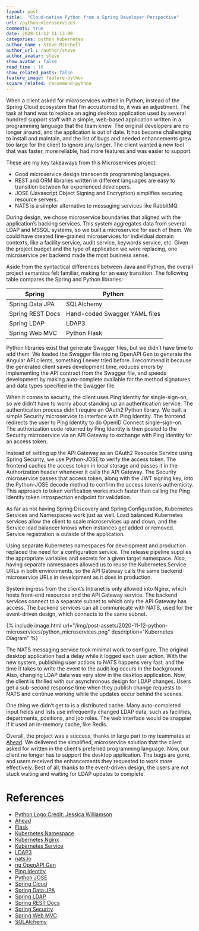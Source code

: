 ```yaml
---
layout: post
title:  "Cloud-native Python from a Spring Developer Perspective"
url: /python-microservices
comments: true
date: 2020-11-12 11:13:00
categories: python kubernetes
author_name : Steve Mitchell
author_url : /author/steve
author_avatar: steve
show_avatar : false
read_time : 10
show_related_posts: false
feature_image: feature-python
square_related: recommend-python
---
```

When a client asked for microservices written in Python, instead of the Spring Cloud ecosystem that I’m accustomed to, it was an adjustment. The task at hand was to replace an aging desktop application used by several hundred support staff with a simple, web-based application written in a programming language that the team knew. The original developers are no longer around, and the application is out of date. It has become challenging to install and maintain, and the list of bugs and needed enhancements grew too large for the client to ignore any longer. The client wanted a new tool that was faster, more reliable, had more features and was easier to support. 

These are my key takeaways from this Microservices project:

* Good microservice design transcends programming languages.
* REST and ORM libraries written in different languages are easy to transition between for experienced developers.
* JOSE (Javascript Object Signing and Encryption) simplifies securing resource servers.
* NATS is a simpler alternative to messaging services like RabbitMQ.

During design, we chose microservice boundaries that aligned with the application’s backing services. This system aggregates data from several LDAP and MSSQL systems, so we built a microservice for each of them. We could have created fine-grained microservices for individual domain contexts, like a facility service, audit service, keywords service, etc. Given the project budget and the type of application we were replacing, one microservice per backend made the most business sense.

Aside from the syntactical differences between Java and Python, the overall project semantics felt familiar, making for an easy transition. The following table compares the Spring and Python libraries:

|Spring|Python|
|-----------------------|-----------------------|
|Spring Data JPA|SQLAlchemy|
|Spring REST Docs|Hand-coded Swagger YAML files|
|Spring LDAP|LDAP3|
|Spring Web MVC|Python Flask|

Python libraries exist that generate Swagger files, but we didn’t have time to add them. We loaded the Swagger file into ng OpenAPI Gen to generate the Angular API clients, something I never tried before. I recommend it because the generated client saves development time, reduces errors by implementing the API contract from the Swagger file, and speeds development by making auto-complete available for the method signatures and data types specified in the Swagger file.

When it comes to security, the client uses Ping Identity for single-sign-on, so we didn't have to worry about standing up an authentication service. The authentication process didn’t require an OAuth2 Python library. We built a simple Security microservice to interface with Ping Identity. The frontend redirects the user to Ping Identity to do OpenID Connect single-sign-on. The authorization code returned by Ping Identity is then posted to the Security microservice via an API Gateway to exchange with Ping Identity for an access token. 

Instead of setting up the API Gateway as an OAuth2 Resource Service using Spring Security, we use Python-JOSE to verify the access token. The frontend caches the access token in local storage and passes it in the Authorization header whenever it calls the API Gateway. The Security microservice passes that access token, along with the JWT signing key, into the Python-JOSE decode method to confirm the access token’s authenticity. This approach to token verification works much faster than calling the Ping Identity token introspection endpoint for validation.

As far as not having Spring Discovery and Spring Configuration, Kubernetes Services and Namespaces work just as well. Load balanced Kubernetes services allow the client to scale microservices up and down, and the Service load balancer knows when instances get added or removed. Service registration is outside of the application.

Using separate Kubernetes namespaces for development and production replaced the need for a configuration service. The release pipeline supplies the appropriate variables and secrets for a given target namespace. Also, having separate namespaces allowed us to reuse the Kubernetes Service URLs in both environments, so the API Gateway calls the same backend microservice URLs in development as it does in production.

System ingress from the client’s Intranet is only allowed into Nginx, which hosts front-end resources and the API Gateway service. The backend services connect to a separate subnet to which only the API Gateway has access. The backend services can all communicate with NATS, used for the event-driven design, which connects to the same subnet.

{% include image.html url="/img/post-assets/2020-11-12-python-microservices/python_microservices.png" description="Kubernetes Diagram" %}

The NATS messaging service took minimal work to configure. The original desktop application had a delay while it logged each user action. With the new system, publishing user actions to NATS happens very fast, and the time it takes to write the event to the audit log occurs in the background. Also, changing LDAP data was very slow in the desktop application. Now, the client is thrilled with our asynchronous design for LDAP changes. Users get a sub-second response time when they publish change requests to NATS and continue working while the updates occur behind the scenes.

One thing we didn’t get to is a distributed cache. Many auto-completed input fields and lists use infrequently changed LDAP data, such as facilities, departments, positions, and job roles. The web interface would be snappier if it used an in-memory cache, like Redis. 

Overall, the project was a success, thanks in large part to my teammates at <a href="https://www.thinkahead.com">Ahead</a>. We delivered the simplified, microservice solution that the client asked for written in the client’s preferred programming language. Now, our client no longer has to support the desktop application. The bugs are gone, and users received the enhancements they requested to work more effectively.  Best of all, thanks to the event-driven design, the users are not stuck waiting and waiting for LDAP updates to complete.

# References
* <a href="https://www.behance.net/jessjwilliamson/">Python Logo Credit: Jessica Williamson</a>
* <a href="https://www.thinkahead.com/">Ahead</a>
* <a href="https://flask.palletsprojects.com/en/1.1.x/">Flask</a>
* <a href="https://kubernetes.io/docs/concepts/overview/working-with-objects/namespaces/">Kubernetes Namespace</a>
* <a href="https://www.nginx.com/products/nginx/kubernetes-ingress-controller/">Kubernetes Nginx</a>
* <a href="https://kubernetes.io/docs/concepts/services-networking/service/">Kubernetes Service</a>
* <a href="https://ldap3.readthedocs.io/en/latest/">LDAP3</a>
* <a href="https://nats.io/">nats.io</a>
* <a href="https://www.npmjs.com/package/ng-openapi-gen">ng OpenAPI Gen</a>
* <a href="https://www.pingidentity.com/">Ping Identity</a>
* <a href="https://python-jose.readthedocs.io/en/latest/">Python JOSE</a>
* <a href="https://spring.io/projects/spring-cloud">Spring Cloud</a>
* <a href="https://spring.io/projects/spring-data-jpa">Spring Data JPA</a>
* <a href="https://spring.io/projects/spring-ldap">Spring LDAP</a>
* <a href="https://spring.io/projects/spring-restdocs">Spring REST Docs</a>
* <a href="https://spring.io/projects/spring-security">Spring Security</a>
* <a href="https://docs.spring.io/spring-framework/docs/current/reference/html/web.html#spring-web">Spring Web MVC</a>
* <a href="https://www.sqlalchemy.org/">SQLAlchemy</a>


